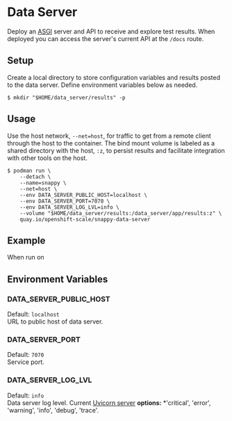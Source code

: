 # Data Server

Deploy an [ASGI](https://asgi.readthedocs.io/en/latest/introduction.html) server and API to receive and explore test results. When deployed you can access the server's current API at the `/docs` route.

## Setup

Create a local directory to store configuration variables and results posted to the data server. Define environment variables below as needed.

```shell
$ mkdir "$HOME/data_server/results" -p
```

## Usage

Use the host network, `--net=host`, for traffic to get from a remote client through the host to the container. The bind mount volume is labeled as a shared directory with the host, `:z`, to persist results and facilitate integration with other tools on the host.

```shell
$ podman run \
    --detach \
    --name=snappy \
    --net=host \
    --env DATA_SERVER_PUBLIC_HOST=localhost \
    --env DATA_SERVER_PORT=7070 \
    --env DATA_SERVER_LOG_LVL=info \
    --volume "$HOME/data_server/results:/data_server/app/results:z" \ 
    quay.io/openshift-scale/snappy-data-server
```

## Example

When run on

## Environment Variables

### DATA_SERVER_PUBLIC_HOST
Default: `localhost`  
URL to public host of data server.

### DATA_SERVER_PORT
Default: `7070`  
Service port.

### DATA_SERVER_LOG_LVL
Default: `info`  
Data server log level. Current [Uvicorn server](https://www.uvicorn.org) **options:** *'critical', 'error', 'warning', 'info', 'debug', 'trace'.
